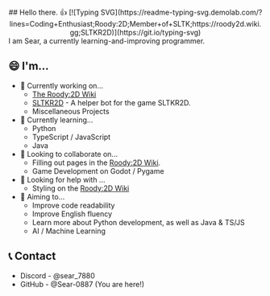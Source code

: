<div align="center">
  ## Hello there. 👍
  [![Typing SVG](https://readme-typing-svg.demolab.com/?lines=Coding+Enthusiast;Roody:2D;Member+of+SLTK;https://roody2d.wiki.gg;SLTKR2D)](https://git.io/typing-svg)
</div>
I am Sear, a currently learning-and-improving programmer.

## 😄 I'm...
- 🔭 Currently working on...
  - [The Roody:2D Wiki](https://roody2d.wiki.gg)
  - [SLTKR2D](https://github.com/Sear-0887/SLTKR2D) - A helper bot for the game SLTKR2D.
  - Miscellaneous Projects
- 🌱 Currently learning...
  - Python
  - TypeScript / JavaScript
  - Java
- 👯 Looking to collaborate on...
  - Filling out pages in the [Roody:2D Wiki](https://roody2d.wiki.gg).
  - Game Development on Godot / Pygame
- 🤔 Looking for help with ...
  - Styling on the [Roody:2D Wiki](https://roody2d.wiki.gg)
- 🎯 Aiming to...
  - Improve code readability
  - Improve English fluency
  - Learn more about Python development, as well as Java & TS/JS
  - AI / Machine Learning

## 📞 Contact
  - Discord - @sear_7880
  - GitHub  - @Sear-0887 (You are here!)
